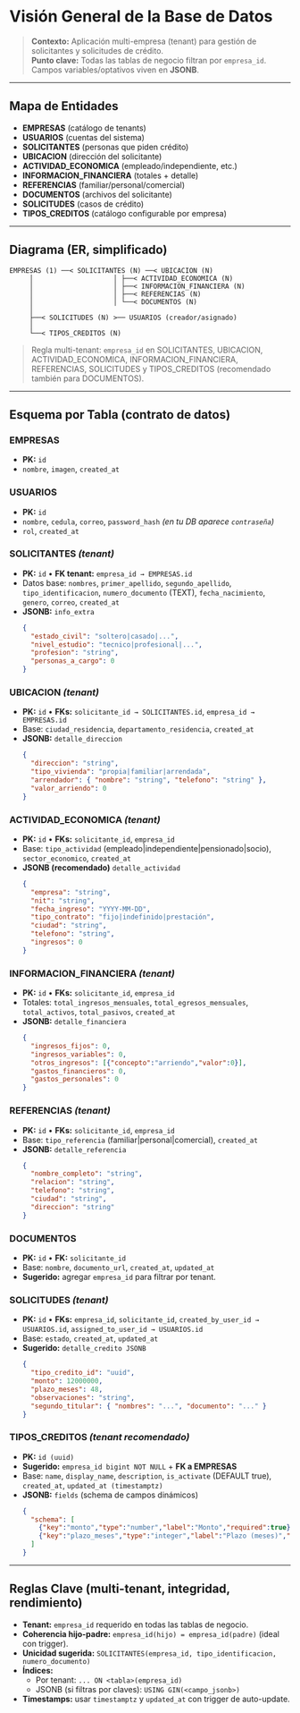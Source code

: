# Visión General de la Base de Datos

> **Contexto:** Aplicación multi-empresa (tenant) para gestión de solicitantes y solicitudes de crédito.  
> **Punto clave:** Todas las tablas de negocio filtran por `empresa_id`. Campos variables/optativos viven en **JSONB**.

---

## Mapa de Entidades

- **EMPRESAS** (catálogo de tenants)  
- **USUARIOS** (cuentas del sistema)  
- **SOLICITANTES** (personas que piden crédito)  
- **UBICACION** (dirección del solicitante)  
- **ACTIVIDAD_ECONOMICA** (empleado/independiente, etc.)  
- **INFORMACION_FINANCIERA** (totales + detalle)  
- **REFERENCIAS** (familiar/personal/comercial)  
- **DOCUMENTOS** (archivos del solicitante)  
- **SOLICITUDES** (casos de crédito)  
- **TIPOS_CREDITOS** (catálogo configurable por empresa)

---

## Diagrama (ER, simplificado)

```
EMPRESAS (1) ──< SOLICITANTES (N) ──< UBICACION (N)
     │                    │ ├──< ACTIVIDAD_ECONOMICA (N)
     │                    │ ├──< INFORMACION_FINANCIERA (N)
     │                    │ ├──< REFERENCIAS (N)
     │                    │ └──< DOCUMENTOS (N)
     │
     ├──< SOLICITUDES (N) >── USUARIOS (creador/asignado)
     │
     └──< TIPOS_CREDITOS (N)
```

> Regla multi-tenant: `empresa_id` en SOLICITANTES, UBICACION, ACTIVIDAD_ECONOMICA, INFORMACION_FINANCIERA, REFERENCIAS, SOLICITUDES y TIPOS_CREDITOS (recomendado también para DOCUMENTOS).

---

## Esquema por Tabla (contrato de datos)

### EMPRESAS
- **PK:** `id`
- `nombre`, `imagen`, `created_at`

### USUARIOS
- **PK:** `id`
- `nombre`, `cedula`, `correo`, `password_hash` _(en tu DB aparece `contraseña`)_  
- `rol`, `created_at`

### SOLICITANTES *(tenant)*
- **PK:** `id` • **FK tenant:** `empresa_id → EMPRESAS.id`
- Datos base: `nombres`, `primer_apellido`, `segundo_apellido`, `tipo_identificacion`, `numero_documento` (TEXT), `fecha_nacimiento`, `genero`, `correo`, `created_at`
- **JSONB:** `info_extra`
  ```json
  {
    "estado_civil": "soltero|casado|...",
    "nivel_estudio": "tecnico|profesional|...",
    "profesion": "string",
    "personas_a_cargo": 0
  }
  ```

### UBICACION *(tenant)*
- **PK:** `id` • **FKs:** `solicitante_id → SOLICITANTES.id`, `empresa_id → EMPRESAS.id`
- Base: `ciudad_residencia`, `departamento_residencia`, `created_at`
- **JSONB:** `detalle_direccion`
  ```json
  {
    "direccion": "string",
    "tipo_vivienda": "propia|familiar|arrendada",
    "arrendador": { "nombre": "string", "telefono": "string" },
    "valor_arriendo": 0
  }
  ```

### ACTIVIDAD_ECONOMICA *(tenant)*
- **PK:** `id` • **FKs:** `solicitante_id`, `empresa_id`
- Base: `tipo_actividad` (empleado|independiente|pensionado|socio), `sector_economico`, `created_at`
- **JSONB (recomendado)** `detalle_actividad`
  ```json
  {
    "empresa": "string",
    "nit": "string",
    "fecha_ingreso": "YYYY-MM-DD",
    "tipo_contrato": "fijo|indefinido|prestación",
    "ciudad": "string",
    "telefono": "string",
    "ingresos": 0
  }
  ```

### INFORMACION_FINANCIERA *(tenant)*
- **PK:** `id` • **FKs:** `solicitante_id`, `empresa_id`
- Totales: `total_ingresos_mensuales`, `total_egresos_mensuales`, `total_activos`, `total_pasivos`, `created_at`
- **JSONB:** `detalle_financiera`
  ```json
  {
    "ingresos_fijos": 0,
    "ingresos_variables": 0,
    "otros_ingresos": [{"concepto":"arriendo","valor":0}],
    "gastos_financieros": 0,
    "gastos_personales": 0
  }
  ```

### REFERENCIAS *(tenant)*
- **PK:** `id` • **FKs:** `solicitante_id`, `empresa_id`
- Base: `tipo_referencia` (familiar|personal|comercial), `created_at`
- **JSONB:** `detalle_referencia`
  ```json
  {
    "nombre_completo": "string",
    "relacion": "string",
    "telefono": "string",
    "ciudad": "string",
    "direccion": "string"
  }
  ```

### DOCUMENTOS
- **PK:** `id` • **FK:** `solicitante_id`
- Base: `nombre`, `documento_url`, `created_at`, `updated_at`
- **Sugerido:** agregar `empresa_id` para filtrar por tenant.

### SOLICITUDES *(tenant)*
- **PK:** `id` • **FKs:** `empresa_id`, `solicitante_id`, `created_by_user_id → USUARIOS.id`, `assigned_to_user_id → USUARIOS.id`
- Base: `estado`, `created_at`, `updated_at`
- **Sugerido:** `detalle_credito JSONB`
  ```json
  {
    "tipo_credito_id": "uuid",
    "monto": 12000000,
    "plazo_meses": 48,
    "observaciones": "string",
    "segundo_titular": { "nombres": "...", "documento": "..." }
  }
  ```

### TIPOS_CREDITOS *(tenant recomendado)*
- **PK:** `id (uuid)`
- **Sugerido:** `empresa_id bigint NOT NULL` + **FK a EMPRESAS**
- Base: `name`, `display_name`, `description`, `is_activate` (DEFAULT true), `created_at`, `updated_at (timestamptz)`
- **JSONB:** `fields` (schema de campos dinámicos)
  ```json
  {
    "schema": [
      {"key":"monto","type":"number","label":"Monto","required":true},
      {"key":"plazo_meses","type":"integer","label":"Plazo (meses)","required":true}
    ]
  }
  ```

---

## Reglas Clave (multi-tenant, integridad, rendimiento)

- **Tenant:** `empresa_id` requerido en todas las tablas de negocio.  
- **Coherencia hijo-padre:** `empresa_id(hijo) = empresa_id(padre)` (ideal con trigger).  
- **Unicidad sugerida:** `SOLICITANTES(empresa_id, tipo_identificacion, numero_documento)`  
- **Índices:**
  - Por tenant: `... ON <tabla>(empresa_id)`
  - JSONB (si filtras por claves): `USING GIN(<campo_jsonb>)`
- **Timestamps:** usar `timestamptz` y `updated_at` con trigger de auto-update.

